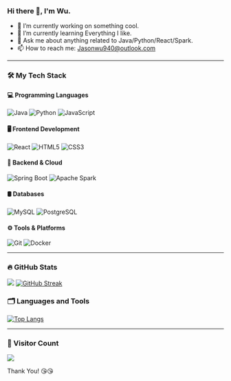 ### Hi there 👋, I'm Wu.

- 🔭 I’m currently working on something cool.
- 🌱 I’m currently learning Everything I like.
- 💬 Ask me about anything related to Java/Python/React/Spark.
- 📫 How to reach me: Jasonwu940@outlook.com

---

### 🛠️ My Tech Stack

#### 💻 Programming Languages
![Java](https://img.shields.io/badge/Java-ED8B00?style=for-the-badge&logo=openjdk&logoColor=white)
![Python](https://img.shields.io/badge/Python-3776AB?style=for-the-badge&logo=python&logoColor=white)
![JavaScript](https://img.shields.io/badge/JavaScript-F7DF1E?style=for-the-badge&logo=javascript&logoColor=black)

#### 🖥️ Frontend Development
![React](https://img.shields.io/badge/React-61DAFB?style=for-the-badge&logo=react&logoColor=black)
![HTML5](https://img.shields.io/badge/HTML5-E34F26?style=for-the-badge&logo=html5&logoColor=white)
![CSS3](https://img.shields.io/badge/CSS3-1572B6?style=for-the-badge&logo=css3&logoColor=white)

#### 🔧 Backend & Cloud
![Spring Boot](https://img.shields.io/badge/Spring%20Boot-6DB33F?style=for-the-badge&logo=spring&logoColor=white)
![Apache Spark](https://img.shields.io/badge/Apache%20Spark-E25A1C?style=for-the-badge&logo=apachespark&logoColor=white)

#### 🛢️ Databases
![MySQL](https://img.shields.io/badge/MySQL-4479A1?style=for-the-badge&logo=mysql&logoColor=white)
![PostgreSQL](https://img.shields.io/badge/PostgreSQL-336791?style=for-the-badge&logo=postgresql&logoColor=white)

#### ⚙️ Tools & Platforms
![Git](https://img.shields.io/badge/Git-F05032?style=for-the-badge&logo=git&logoColor=white)
![Docker](https://img.shields.io/badge/Docker-2496ED?style=for-the-badge&logo=docker&logoColor=white)

---

### 🔥 GitHub Stats
![](https://github-readme-stats.vercel.app/api?username=Jason-Wu-DLC&show_icons=true&theme=transparent)
[![GitHub Streak](https://streak-stats.demolab.com?user=Jason-Wu-DLC&theme=transparent&hide_border=true)](https://git.io/streak-stats)

### 🗂️ Languages and Tools
[![Top Langs](https://github-readme-stats.vercel.app/api/top-langs/?username=Jason-Wu-DLC&layout=compact&theme=transparent)](https://github.com/anuraghazra/github-readme-stats)

---

### 👀 Visitor Count
![](https://visitor-badge.laobi.icu/badge?page_id=Jason-Wu-DLC.Jason-Wu-DLC)

Thank You! 😘😘
